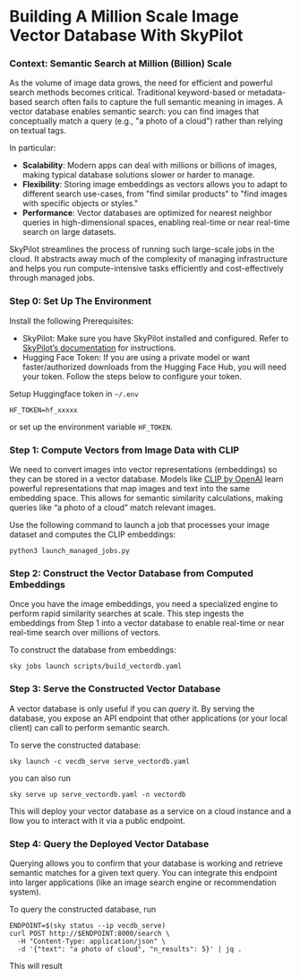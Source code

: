# Building A Million Scale Image Vector Database With SkyPilot 

### Context: Semantic Search at Million (Billion) Scale 
As the volume of image data grows, the need for efficient and powerful search methods becomes critical. Traditional keyword-based or metadata-based search often fails to capture the full semantic meaning in images. A vector database enables semantic search: you can find images that conceptually match a query (e.g., "a photo of a cloud") rather than relying on textual tags.

In particular:

* **Scalability**: Modern apps can deal with millions or billions of images, making typical database solutions slower or harder to manage.
* **Flexibility**: Storing image embeddings as vectors allows you to adapt to different search use-cases, from "find similar products" to "find images with specific objects or styles."
* **Performance**: Vector databases are optimized for nearest neighbor queries in high-dimensional spaces, enabling real-time or near real-time search on large datasets.

SkyPilot streamlines the process of running such large-scale jobs in the cloud. It abstracts away much of the complexity of managing infrastructure and helps you run compute-intensive tasks efficiently and cost-effectively through managed jobs. 

### Step 0: Set Up The Environment
Install the following Prerequisites:  
* SkyPilot: Make sure you have SkyPilot installed and configured. Refer to [SkyPilot’s documentation]() for instructions.
* Hugging Face Token: If you are using a private model or want faster/authorized downloads from the Hugging Face Hub, you will need your token. Follow the steps below to configure your token.

Setup Huggingface token in `~/.env`
```
HF_TOKEN=hf_xxxxx
```
or set up the environment variable `HF_TOKEN`. 

### Step 1: Compute Vectors from Image Data with CLIP
We need to convert images into vector representations (embeddings) so they can be stored in a vector database. Models like [CLIP by OpenAI](https://openai.com/index/clip/) learn powerful representations that map images and text into the same embedding space. This allows for semantic similarity calculations, making queries like “a photo of a cloud” match relevant images.

Use the following command to launch a job that processes your image dataset and computes the CLIP embeddings: 
```
python3 launch_managed_jobs.py 
```

### Step 2: Construct the Vector Database from Computed Embeddings
Once you have the image embeddings, you need a specialized engine to perform rapid similarity searches at scale. This step ingests the embeddings from Step 1 into a vector database to enable real-time or near real-time search over millions of vectors. 

To construct the database from embeddings: 
```
sky jobs launch scripts/build_vectordb.yaml 
```

### Step 3: Serve the Constructed Vector Database

A vector database is only useful if you can *query* it. By serving the database, you expose an API endpoint that other applications (or your local client) can call to perform semantic search.

To serve the constructed database: 
```
sky launch -c vecdb_serve serve_vectordb.yaml
```
you can also run 
```
sky serve up serve_vectordb.yaml -n vectordb
```
This will deploy your vector database as a service on a cloud instance and a llow you to interact with it via a public endpoint.


### Step 4: Query the Deployed Vector Database
Querying allows you to confirm that your database is working and retrieve semantic matches for a given text query. You can integrate this endpoint into larger applications (like an image search engine or recommendation system).

To query the constructed database, run 
```
ENDPOINT=$(sky status --ip vecdb_serve)
curl POST http://$ENDPOINT:8000/search \
  -H "Content-Type: application/json" \
  -d '{"text": "a photo of cloud", "n_results": 5}' | jq .
```

This will result 


``````
